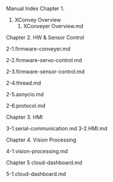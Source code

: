 Manual Index
Chapter 1.
1. XConvey Overview
   1. XConveyer Overview.md

Chapter 2. HW & Sensor Control

2-1.firmware-conveyer.md

2-2.firmware-servo-control.md

2-3.firmware-sensor-control.md

2-4.thread.md

2-5.asnycio.md

2-6.protocol.md

Chapter 3. HMI

3-1.serial-communication.md
3-2.HMI.md

Chapter 4. Vision Processing

4-1.vision-processing.md

Chapter 5 cloud-dashboard.md

5-1.cloud-dashboard.md


